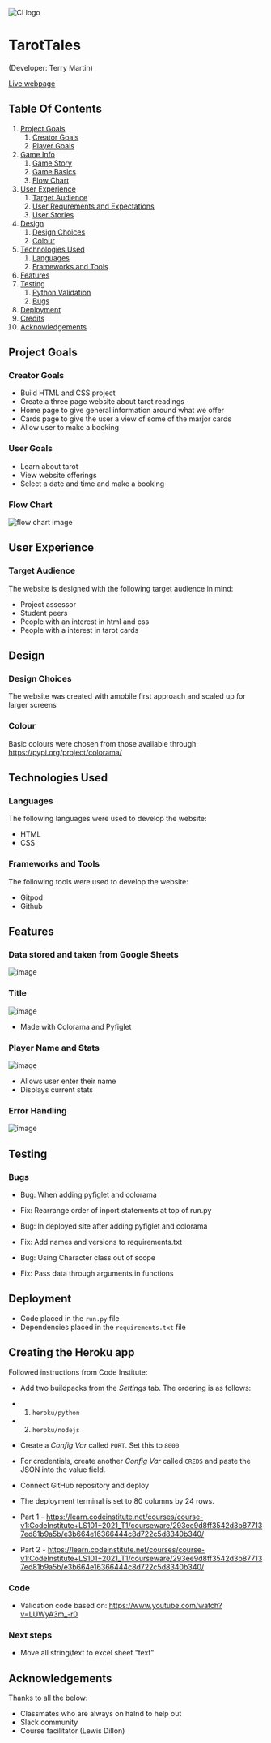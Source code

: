 ![CI logo](https://codeinstitute.s3.amazonaws.com/fullstack/ci_logo_small.png)

# TarotTales
(Developer: Terry Martin)


[Live webpage](terry-martin.github.io/tarot-tales/)

## Table Of Contents

1. [Project Goals](#project-goals)
    1. [Creator Goals](#creator-goals)
    2. [Player Goals](#player-goals)
2. [Game Info](#game-info)
    1. [Game Story](#game-story)
    2. [Game Basics](#game-basics)
    3. [Flow Chart](#flow-chart)
3. [User Experience](#user-experience)
    1. [Target Audience](#target-audience)
    2. [User Requrements and Expectations](#user-requirements-and-expectations)
    3. [User Stories](#user-stories)
4. [Design](#design)
    1. [Design Choices](#design-choices)
    2. [Colour](#colour)
5. [Technologies Used](#technologies-used)
    1. [Languages](#languages)
    2. [Frameworks and Tools](#frameworks-and-tools)
6. [Features](#features)
7. [Testing](#validation)
    1. [Python Validation](#PYTHON-validation)
    2. [Bugs](#Bugs)
8. [Deployment](#deplyment)
9. [Credits](#credits)
10. [Acknowledgements](#acknowledgements)

## Project Goals

### Creator Goals
- Build HTML and CSS project
- Create a three page website about tarot readings
- Home page to give general information around what we offer
- Cards page to give the user a view of some of the marjor cards
- Allow user to make a booking


### User Goals
- Learn about tarot
- View website offerings
- Select a date and time and make a booking

### Flow Chart
![flow chart image](images/flowchart.jpg)

## User Experience

### Target Audience
The website is designed with the following target audience in mind:
- Project assessor
- Student peers
- People with an interest in html and css
- People with a interest in tarot cards


## Design

### Design Choices
The website was created with amobile first approach and scaled up for larger screens

### Colour
Basic colours were chosen from those available through https://pypi.org/project/colorama/

## Technologies Used

### Languages
The following languages were used to develop the website:
- HTML
- CSS

### Frameworks and Tools
The following tools were used to develop the website:
- Gitpod
- Github


## Features

### Data stored and taken from Google Sheets

![image](images/sheet.jpg)


### Title

![image](images/title.jpg)

- Made with Colorama and Pyfiglet



### Player Name and Stats

![image](images/name_stats.jpg)

- Allows user enter their name
- Displays current stats


### Error Handling

![image](images/error-handling.jpg)


## Testing


### Bugs

- Bug: When adding pyfiglet and colorama
- Fix: Rearrange order of inport statements at top of run.py

- Bug: In deployed site after adding pyfiglet and colorama
- Fix: Add names and versions to requirements.txt

- Bug: Using Character class out of scope
- Fix: Pass data through arguments in functions

## Deployment
- Code placed in the `run.py` file
- Dependencies placed in the `requirements.txt` file

## Creating the Heroku app

Followed instructions from Code Institute:
- Add two buildpacks from the _Settings_ tab. The ordering is as follows:
- 1. `heroku/python`
- 2. `heroku/nodejs`
- Create a _Config Var_ called `PORT`. Set this to `8000`
- For credentials, create another _Config Var_ called `CREDS` and paste the JSON into the value field.
- Connect  GitHub repository and deploy
- The deployment terminal is set to 80 columns by 24 rows.

- Part 1 - https://learn.codeinstitute.net/courses/course-v1:CodeInstitute+LS101+2021_T1/courseware/293ee9d8ff3542d3b877137ed81b9a5b/e3b664e16366444c8d722c5d8340b340/
- Part 2 - https://learn.codeinstitute.net/courses/course-v1:CodeInstitute+LS101+2021_T1/courseware/293ee9d8ff3542d3b877137ed81b9a5b/e3b664e16366444c8d722c5d8340b340/


### Code

- Validation code based on: https://www.youtube.com/watch?v=LUWyA3m_-r0

### Next steps
- Move all string\text to excel sheet "text"

## Acknowledgements

Thanks to all the below:
- Classmates who are always on halnd to help out
- Slack community
- Course facilitator (Lewis Dillon)